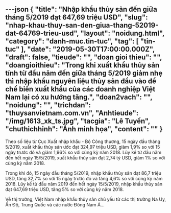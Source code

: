 ---json
{
    "title": "Nhập khẩu thủy sản đến giữa tháng 5/2019 đạt 647,69 triệu USD",
    "slug": "nhap-khau-thuy-san-den-giua-thang-52019-dat-64769-trieu-usd",
    "layout": "noidung.html",
    "category": "danh-muc.tin-tuc",
    "tag": [
        "tin-tuc"
    ],
    "date": "2019-05-30T17:00:00.000Z",
    "draft": false,
    "tieude": "",
    "doan gioi thieu": "",
    "doangioithieu": "Trong khi xuất khẩu thủy sản tính từ đầu năm đến giữa tháng 5/2019 giảm nhẹ thì nhập khẩu nguyên liệu thủy sản đầu vào để chế biến xuất khẩu của các doanh nghiệp Việt Nam lại có xu hướng tăng.",
    "doan2vach": "",
    "noidung": "",
    "trichdan": "thuysanvietnam.com.vn",
    "Anhtieude": "/img/1613_xk_ts.jpg",
    "tacgia": "Lê Tuyến",
    "chuthichhinh": "Ảnh minh họa",
    "__content__": ""
}
---
<p>Theo&nbsp;số liệu từ Cục Xuất nhập khẩu - Bộ C&ocirc;ng thương, 15 ng&agrave;y đầu th&aacute;ng 5/2019, xuất khẩu thủy sản ước đạt 324,97 triệu USD, giảm 1,9% so với 15 ng&agrave;y trước đ&oacute; v&agrave; giảm 1,96% so với c&ugrave;ng kỳ năm 2018. Lũy kế từ đầu năm đến hết ng&agrave;y 15/5/2019, xuất khẩu thủy sản đạt 2,74 tỷ USD, giảm 1% so với c&ugrave;ng kỳ năm 2018.</p>

<p>Trong khi đ&oacute;, 15 ng&agrave;y đầu th&aacute;ng 5/2019, nhập khẩu thủy sản đạt 86,7 triệu USD, tăng 32,7% so với 15 ng&agrave;y trước đ&oacute; v&agrave; tăng 4,6% so với c&ugrave;ng kỳ năm 2018. Lũy kế từ đầu năm 2019 đến hết ng&agrave;y 15/5/2019, nhập khẩu thủy sản đạt 647,69 triệu USD, tăng 5% so với c&ugrave;ng kỳ năm 2018.</p>

<p>Về thị trường, Việt Nam nhập khẩu thủy sản chủ yếu từ c&aacute;c thị trường Na Uy, Ấn Độ, Trung Quốc v&agrave; c&aacute;c nước Đ&ocirc;ng Nam &Aacute;&hellip;</p>
